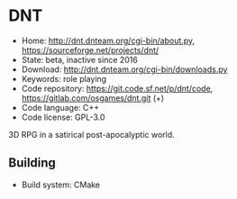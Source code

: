 # DNT

- Home: http://dnt.dnteam.org/cgi-bin/about.py, https://sourceforge.net/projects/dnt/
- State: beta, inactive since 2016
- Download: http://dnt.dnteam.org/cgi-bin/downloads.py
- Keywords: role playing
- Code repository: https://git.code.sf.net/p/dnt/code, https://gitlab.com/osgames/dnt.git (+)
- Code language: C++
- Code license: GPL-3.0

3D RPG in a satirical post-apocalyptic world.

## Building

- Build system: CMake
